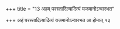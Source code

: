+++
title = "13 अहम् परस्तादित्यादित्यं यजमानोऽन्वारभत"

+++
अहं परस्तादित्यादित्यं यजमानोऽन्वारभत आ होमात् १३